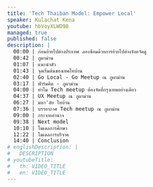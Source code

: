 ```yaml
---
title: 'Tech Thaiban Model: Empower Local'
speaker: Kulachat Kena
youtube: hbVoyXLWD98
managed: true
published: false
description: |
  00:00 | ก่อนย้ายไปต่างประเทศ ลองซ้อมด้วยการย้ายไปต่างจังหวัดดู
  00:42 | ภูผาม่าน
  01:07 | แนะนำตัว
  01:43 | จุดเริ่มต้นของเทคไทบ้าน
  02:40 | Go Local - Go Meetup ณ ภูผาม่าน
  03:17 | ฟาร์มคิด - ภูผาม่าน
  04:00 | ทำไม Tech meetup ต้องจัดที่กรุงเทพอย่างเดียว
  04:37 | UX Meetup ณ ภูผาม่าน
  06:27 | มหา'ลัย ไทบ้าน
  07:36 | บรรยากาศ Tech meetup ณ ภูผาม่าน
  09:00 | กระจายอำนาจ
  09:38 | Next model
  10:10 | โมเดลการศึกษา
  12:22 | โมเดลการบริจาค
  14:40 | Conclusion
# englishDescription: |
#   DESCRIPTION
# youtubeTitle:
#   th: VIDEO_TITLE
#   en: VIDEO_TITLE
---
```

